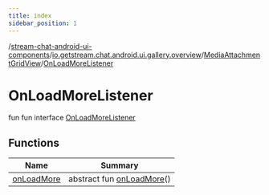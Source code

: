 ```yaml
---
title: index
sidebar_position: 1
---
```

/[stream-chat-android-ui-components](../../../index.md)/[io.getstream.chat.android.ui.gallery.overview](../../index.md)/[MediaAttachmentGridView](../index.md)/[OnLoadMoreListener](index.md)  
  
  
  
# OnLoadMoreListener  
fun fun interface [OnLoadMoreListener](index.md)  
  
## Functions  
  
|  Name |  Summary | 
|---|---|
| <a name="io.getstream.chat.android.ui.gallery.overview/MediaAttachmentGridView.OnLoadMoreListener/onLoadMore/#/PointingToDeclaration/"></a>[onLoadMore](onLoadMore.md)| <a name="io.getstream.chat.android.ui.gallery.overview/MediaAttachmentGridView.OnLoadMoreListener/onLoadMore/#/PointingToDeclaration/"></a>abstract fun [onLoadMore](onLoadMore.md)()|

